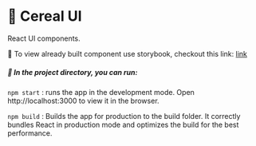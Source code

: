 # :cookie: Cereal UI
React UI components.
<br/>

:link: To view already built component use storybook, checkout this link: [link](https://ywzheng1.github.io/cereal-ui/?path=/story/welcome--welcome)
#####  :open_file_folder: In the project directory, you can run:
`npm start` : runs the app in the development mode. Open http://localhost:3000 to view it in the browser.

`npm build` : Builds the app for production to the build folder. It correctly bundles React in production mode and optimizes the build for the best performance.